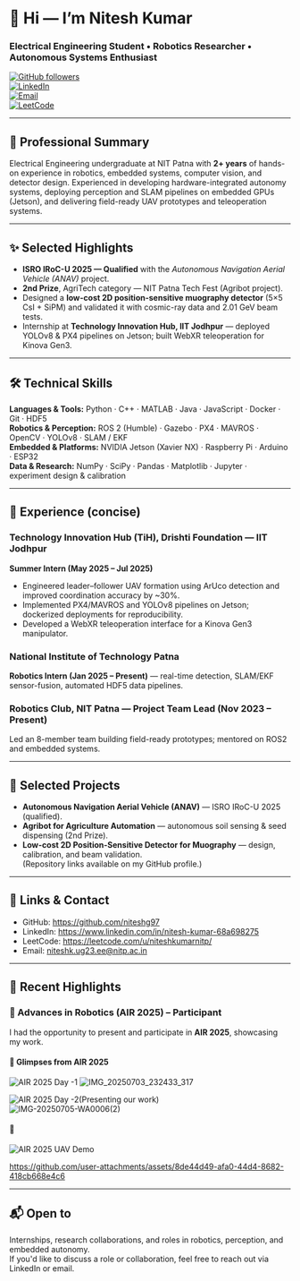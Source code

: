# 👋 Hi — I’m Nitesh Kumar
### Electrical Engineering Student • Robotics Researcher • Autonomous Systems Enthusiast

[![GitHub followers](https://img.shields.io/github/followers/niteshg97?label=follow&style=social)](https://github.com/niteshg97)  
[![LinkedIn](https://img.shields.io/badge/LinkedIn-Nitesh%20Kumar-blue?style=for-the-badge&logo=linkedin)](https://www.linkedin.com/in/nitesh-kumar-68a698275)  
[![Email](https://img.shields.io/badge/Email-niteshk.ug23.ee%40nitp.ac.in-red?style=for-the-badge&logo=gmail)](mailto:niteshk.ug23.ee@nitp.ac.in)  
[![LeetCode](https://img.shields.io/badge/LeetCode-niteshkumarnitp-FFA116?style=for-the-badge&logo=leetcode&logoColor=white)](https://leetcode.com/u/niteshkumarnitp/)

---

## 🔎 Professional Summary
Electrical Engineering undergraduate at NIT Patna with **2+ years** of hands-on experience in robotics, embedded systems, computer vision, and detector design. Experienced in developing hardware-integrated autonomy systems, deploying perception and SLAM pipelines on embedded GPUs (Jetson), and delivering field-ready UAV prototypes and teleoperation systems.

---

## ✨ Selected Highlights
- **ISRO IRoC-U 2025 — Qualified** with the *Autonomous Navigation Aerial Vehicle (ANAV)* project.  
- **2nd Prize**, AgriTech category — NIT Patna Tech Fest (Agribot project).  
- Designed a **low-cost 2D position-sensitive muography detector** (5×5 CsI + SiPM) and validated it with cosmic-ray data and 2.01 GeV beam tests.  
- Internship at **Technology Innovation Hub, IIT Jodhpur** — deployed YOLOv8 & PX4 pipelines on Jetson; built WebXR teleoperation for Kinova Gen3.

---

## 🛠 Technical Skills
**Languages & Tools:** Python · C++ · MATLAB · Java · JavaScript · Docker · Git · HDF5  
**Robotics & Perception:** ROS 2 (Humble) · Gazebo · PX4 · MAVROS · OpenCV · YOLOv8 · SLAM / EKF  
**Embedded & Platforms:** NVIDIA Jetson (Xavier NX) · Raspberry Pi · Arduino · ESP32  
**Data & Research:** NumPy · SciPy · Pandas · Matplotlib · Jupyter · experiment design & calibration

---

## 💼 Experience (concise)
### Technology Innovation Hub (TiH), Drishti Foundation — IIT Jodhpur  
**Summer Intern (May 2025 – Jul 2025)**  
- Engineered leader–follower UAV formation using ArUco detection and improved coordination accuracy by ~30%.  
- Implemented PX4/MAVROS and YOLOv8 pipelines on Jetson; dockerized deployments for reproducibility.  
- Developed a WebXR teleoperation interface for a Kinova Gen3 manipulator.

### National Institute of Technology Patna  
**Robotics Intern (Jan 2025 – Present)** — real-time detection, SLAM/EKF sensor-fusion, automated HDF5 data pipelines.

### Robotics Club, NIT Patna — Project Team Lead (Nov 2023 – Present)  
Led an 8-member team building field-ready prototypes; mentored on ROS2 and embedded systems.

---

## 🚀 Selected Projects
- **Autonomous Navigation Aerial Vehicle (ANAV)** — ISRO IRoC-U 2025 (qualified).  
- **Agribot for Agriculture Automation** — autonomous soil sensing & seed dispensing (2nd Prize).  
- **Low-cost 2D Position-Sensitive Detector for Muography** — design, calibration, and beam validation.  
(Repository links available on my GitHub profile.)

---

## 🔗 Links & Contact
- GitHub: https://github.com/niteshg97  
- LinkedIn: https://www.linkedin.com/in/nitesh-kumar-68a698275  
- LeetCode: https://leetcode.com/u/niteshkumarnitp/  
- Email: niteshk.ug23.ee@nitp.ac.in

---

## 🌟 Recent Highlights  

### 📌 Advances in Robotics (AIR 2025) – Participant  
I had the opportunity to present and participate in **AIR 2025**, showcasing my work.  

#### 📸 Glimpses from AIR 2025  
![AIR 2025 Day -1 ](images/air2025.jpg)
![IMG_20250703_232433_317](https://github.com/user-attachments/assets/9cd17117-a8b9-4fc2-b588-3520cd1eaf31)


![AIR 2025 Day -2(Presenting our work)](images/air2025_panel.jpg)  
![IMG-20250705-WA0006(2)](https://github.com/user-attachments/assets/b95b13a5-8942-4290-a674-1d97268aba62)


#### 🎥  
![AIR 2025 UAV Demo](images/air2025_uav.gif) 

https://github.com/user-attachments/assets/8de44d49-afa0-44d4-8682-418cb668e4c6



---


## 📬 Open to
Internships, research collaborations, and roles in robotics, perception, and embedded autonomy.  
If you'd like to discuss a role or collaboration, feel free to reach out via LinkedIn or email.



